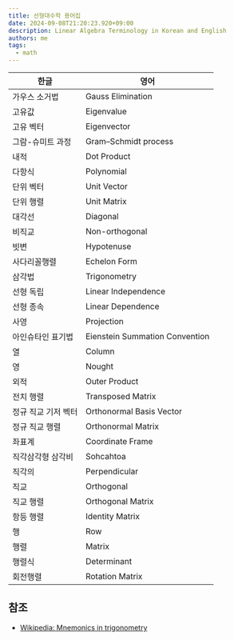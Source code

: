 ```yaml
---
title: 선형대수학 용어집
date: 2024-09-08T21:20:23.920+09:00
description: Linear Algebra Terminology in Korean and English
authors: me
tags:
  - math 
---
```


| 한글 | 영어 |
| --- | --- |
| 가우스 소거법 | Gauss Elimination |
| 고유값 | Eigenvalue |
| 고유 벡터 | Eigenvector |
| 그람-슈미트 과정 | Gram–Schmidt process |
| 내적 | Dot Product |
| 다항식 | Polynomial |
| 단위 벡터 | Unit Vector |
| 단위 행렬 | Unit Matrix |
| 대각선 | Diagonal |
| 비직교 | Non-orthogonal |
| 빗변 | Hypotenuse |
| 사다리꼴행렬 | Echelon Form |
| 삼각법 | Trigonometry |
| 선형 독립 | Linear Independence |
| 선형 종속 | Linear Dependence |
| 사영 | Projection |
| 아인슈타인 표기법 | Eienstein Summation Convention |
| 열 | Column |
| 영 | Nought |
| 외적 | Outer Product |
| 전치 행렬 | Transposed Matrix |
| 정규 직교 기저 벡터 | Orthonormal Basis Vector |
| 정규 직교 행렬 | Orthonormal Matrix |
| 좌표계 | Coordinate Frame |
| 직각삼각형 삼각비 | Sohcahtoa |
| 직각의 | Perpendicular |
| 직교 | Orthogonal |
| 직교 행렬 | Orthogonal Matrix |
| 항등 행렬 | Identity Matrix |
| 행 | Row |
| 행렬 | Matrix |
| 행렬식 | Determinant |
| 회전행렬 | Rotation Matrix |

## 참조

- [Wikipedia: Mnemonics in trigonometry](https://en.wikipedia.org/wiki/Mnemonics_in_trigonometry)
